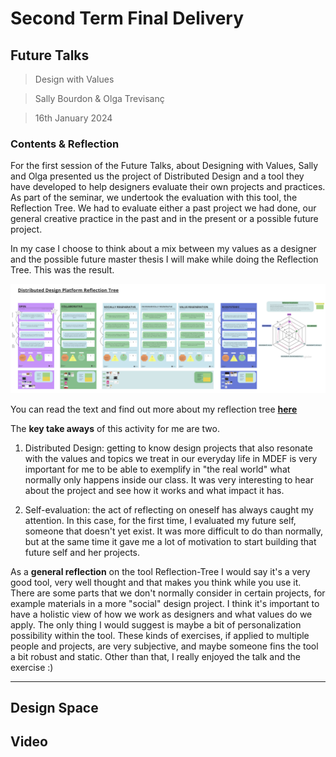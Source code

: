 # Second Term Final Delivery

## Future Talks
> Design with Values

> Sally Bourdon & Olga Trevisanç

> 16th January 2024

### Contents & Reflection

For the first session of the Future Talks, about Designing with Values, Sally and Olga presented us the project of Distributed Design and a tool they have developed to help designers evaluate their own projects and practices. As part of the seminar, we undertook the evaluation with this tool, the Reflection Tree. We had to evaluate either a past project we had done, our general creative practice in the past and in the present or a possible future project.

In my case I choose to think about a mix between my values as a designer and the possible future master thesis I will make while doing the Reflection Tree. This was the result.

![](../images/FutureTalks/ReflectionTree.png)

You can read the text and find out more about my reflection tree [**here**](https://miro.com/app/board/uXjVN8fPjco=/)


The **key take aways** of this activity for me are two.

1. Distributed Design: getting to know design projects that also resonate with the values and topics we treat in our everyday life in MDEF is very important for me to be able to exemplify in "the real world" what normally only happens inside our class. It was very interesting to hear about the project and see how it works and what impact it has.

2. Self-evaluation: the act of reflecting on oneself has always caught my attention. In this case, for the first time, I evaluated my future self, someone that doesn't yet exist. It was more difficult to do than normally, but at the same time it gave me a lot of motivation to start building that future self and her projects.

As a **general reflection** on the tool Reflection-Tree I would say it's a very good tool, very well thought and that makes you think while you use it. There are some parts that we don't normally consider in certain projects, for example materials in a more "social" design project. I think it's important to have a holistic view of how we work as designers and what values do we apply. The only thing I would suggest is maybe a bit of personalization possibility within the tool. These kinds of exercises, if applied to multiple people and projects, are very subjective, and maybe someone fins the tool a bit robust and static. Other than that, I really enjoyed the talk and the exercise :)


---
## Design Space



## Video

